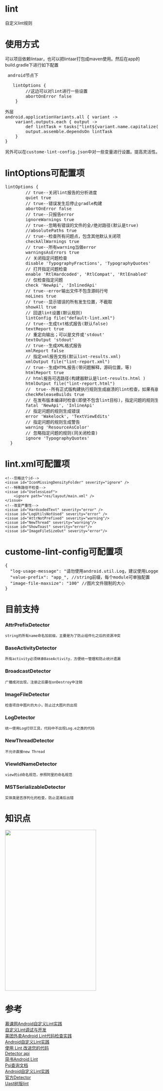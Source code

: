 # lint
自定义lint规则

# 使用方式
可以项目依赖lintaar，也可以把lintaar打包成maven使用。然后在app的build.gradle下进行如下配置
<pre>
 android节点下
  
   lintOptions {
        //这边可以对lint进行一些设置
        abortOnError false
    }
    
外层
android.applicationVariants.all { variant ->
    variant.outputs.each { output ->
        def lintTask = tasks["lint${variant.name.capitalize()}"]
        output.assemble.dependsOn lintTask
    }
}

另外可以在custome-lint-config.json中对一些变量进行设置。提高灵活性。命令行执行命名./gradlew lint 运行
</pre>

# lintOptions可配置项
<pre>
lintOptions {
        // true--关闭lint报告的分析进度
        quiet true
        // true--错误发生后停止gradle构建
        abortOnError false
        // true--只报告error
        ignoreWarnings true
        // true--忽略有错误的文件的全/绝对路径(默认是true)
        //absolutePaths true
        // true--检查所有问题点，包含其他默认关闭项
        checkAllWarnings true
        // true--所有warning当做error
        warningsAsErrors true
        // 关闭指定问题检查
        disable 'TypographyFractions', 'TypographyQuotes'
        // 打开指定问题检查
        enable 'RtlHardcoded', 'RtlCompat', 'RtlEnabled'
        // 仅检查指定问题
        check 'NewApi', 'InlinedApi'
        // true--error输出文件不包含源码行号
        noLines true
        // true--显示错误的所有发生位置，不截取
        showAll true
        // 回退lint设置(默认规则)
        lintConfig file("default-lint.xml")
        // true--生成txt格式报告(默认false)
        textReport true
        // 重定向输出；可以是文件或'stdout'
        textOutput 'stdout'
        // true--生成XML格式报告
        xmlReport false
        // 指定xml报告文档(默认lint-results.xml)
        xmlOutput file("lint-report.xml")
        // true--生成HTML报告(带问题解释，源码位置，等)
        htmlReport true
        // html报告可选路径(构建器默认是lint-results.html )
        htmlOutput file("lint-report.html")
        //  true--所有正式版构建执行规则生成崩溃的lint检查，如果有崩溃问题将停止构建
        checkReleaseBuilds true
        // 在发布版本编译时检查(即使不包含lint目标)，指定问题的规则生成崩溃
        fatal 'NewApi', 'InlineApi'
        // 指定问题的规则生成错误
        error 'Wakelock', 'TextViewEdits'
        // 指定问题的规则生成警告
        warning 'ResourceAsColor'
        // 忽略指定问题的规则(同关闭检查)
        ignore 'TypographyQuotes'
  }
</pre>

# lint.xml可配置项

> <lint>
    <!--忽略这个id-->
    <issue id="IconMissingDensityFolder" severity="ignore" />
    <!--特殊路径不检查-->
    <issue id="UselessLeaf">
        <ignore path="res/layout/main.xml" />
    </issue>
    <!--改变严重性-->
    <issue id="HardcodedText" severity="error" />
    <issue id="LogUtilsNotUsed" severity="error" />
    <issue id="AttrNotPrefixed" severity="warning"/>
    <issue id="NewThread" severity="warning"/>
    <issue id="ShowToast" severity="error"/>
    <issue id="ImageFileSizeOut" severity="error"/>
</lint>

# custome-lint-config可配置项
<pre>
{
  "log-usage-message": "请勿使用android.util.Log，建议使用Logger工具类", //log打印工具可替换，根据项目来定
  "value-prefix": "app_", //string前缀，每个module可单独配置
  "image-file-maxsize": "100" //图片文件限制的大小
}
</pre>

# 目前支持
### AttrPrefixDetector
    string的所有name命名加前缀，主要是为了防止组件化之后的资源冲突
    
### BaseActivityDetector
    所有activity必须继承BaseActivity，方便统一管理和防止统计遗漏
    
### BroadcastDetector
    广播成对出现，注册之后要在onDestroy中注销
    
### ImageFileDetector
    检查项目中图片的大小，防止过大图片的出现
    
### LogDetector
    统一使用Log打印工具，代码中不出现Log.e之类的代码
    
### NewThreadDetector
    不允许直接new Thread
    
### ViewIdNameDetector
    view的id命名规范，参照阿里的命名规范
    
### MSTSerializableDetector
    实体类是否序列化的检查，防止混淆后出错

# 知识点
 <img src="https://github.com/liulingfeng/lint/blob/master/screenshot/lint.png" width="300" height="530">

# 参考

[慕课网Android自定义Lint实践](https://www.imooc.com/article/30302?block_id=tuijian_wz)</br>
[自定义Lint调试与开发](https://www.colabug.com/2109876.html)</br>
[美团外卖Android Lint代码检查实践](https://tech.meituan.com/waimai-android-lint.html)</br>
[Android自定义Lint实践](http://www.jcodecraeer.com/a/anzhuokaifa/androidkaifa/2016/0322/4070.html)</br>
[使用 Lint 改进您的代码](https://developer.android.com/studio/write/lint)</br>
[Detector api](https://static.javadoc.io/com.android.tools.lint/lint-api/25.3.0/com/android/tools/lint/detector/api/Detector.html)</br>
[简书Android Lint](https://www.jianshu.com/p/b4c44e62d652)</br>
[Psi查询文档](http://www.jetbrains.org/intellij/sdk/docs/basics/architectural_overview/psi_files.html)</br>
[Android自定义Lint实践](https://tech.meituan.com/android_custom_lint.html)</br>
[官方Detector](https://android.googlesource.com/platform/tools/base/+/master/lint/libs/lint-checks/src/main/java/com/android/tools/lint/checks)</br>
[Uast树版lint](https://github.com/googlesamples/android-custom-lint-rules/blob/master/android-studio-3/checks/build.gradle)
